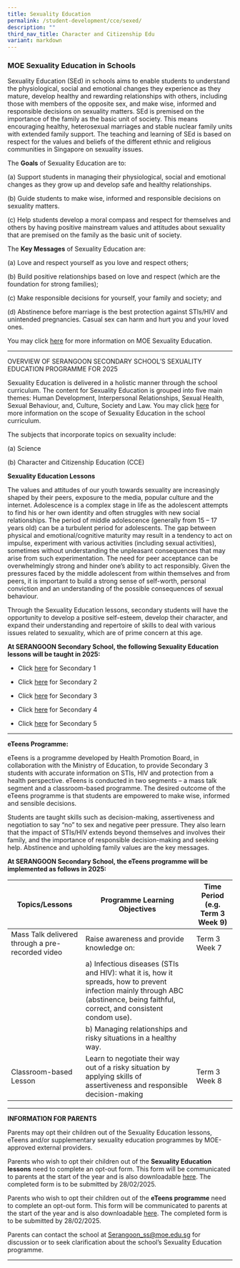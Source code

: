 ```yaml
---
title: Sexuality Education
permalink: /student-development/cce/sexed/
description: ""
third_nav_title: Character and Citizenship Edu
variant: markdown
---
```

### MOE Sexuality Education in Schools

Sexuality Education (SEd) in schools aims to enable students to understand the physiological, social and emotional changes they experience as they mature, develop healthy and rewarding relationships with others, including those with members of the opposite sex, and make wise, informed and responsible decisions on sexuality matters. SEd is premised on the importance of the family as the basic unit of society. This means encouraging healthy, heterosexual marriages and stable nuclear family units with extended family support. The teaching and learning of SEd is based on respect for the values and beliefs of the different ethnic and religious communities in Singapore on sexuality issues.

The **Goals** of Sexuality Education are to:

(a)	Support students in managing their physiological, social and emotional changes as they grow up and develop safe and healthy relationships.

(b)	Guide students to make wise, informed and responsible decisions on sexuality matters.

(c)	Help students develop a moral compass and respect for themselves and others by having positive mainstream values and attitudes about sexuality that are premised on the family as the basic unit of society.

The **Key Messages** of Sexuality Education are:

(a)	Love and respect yourself as you love and respect others;

(b)	Build positive relationships based on love and respect (which are the foundation for strong families);

(c)	Make responsible decisions for yourself, your family and society; and

(d)	Abstinence before marriage is the best protection against STIs/HIV and unintended pregnancies. Casual sex can harm and hurt you and your loved ones.

You may click [here](https://go.gov.sg/moe-sexuality-education) for more information on MOE Sexuality Education.

<hr>

OVERVIEW OF SERANGOON SECONDARY SCHOOL’S SEXUALITY EDUCATION PROGRAMME FOR 2025

Sexuality Education is delivered in a holistic manner through the school curriculum. The content for Sexuality Education is grouped into five main themes: Human Development, Interpersonal Relationships, Sexual Health, Sexual Behaviour, and, Culture, Society and Law. You may click [here](https://go.gov.sg/moe-sexuality-education-scope) for more information on the scope of Sexuality Education in the school curriculum.

The subjects that incorporate topics on sexuality include:

(a) Science

(b) Character and Citizenship Education (CCE)

**Sexuality Education Lessons**

The values and attitudes of our youth towards sexuality are increasingly shaped by their peers, exposure to the media, popular culture and the internet. Adolescence is a complex stage in life as the adolescent attempts to find his or her own identity and often struggles with new social relationships. The period of middle adolescence (generally from 15 – 17 years old) can be a turbulent period for adolescents. The gap between physical and emotional/cognitive maturity may result in a tendency to act on impulse, experiment with various activities (including sexual activities), sometimes without understanding the unpleasant consequences that may arise from such experimentation. The need for peer acceptance can be overwhelmingly strong and hinder one’s ability to act responsibly.  Given the pressures faced by the middle adolescent from within themselves and from peers, it is important to build a strong sense of self-worth, personal conviction and an understanding of the possible consequences of sexual behaviour.

Through the Sexuality Education lessons, secondary students will have the opportunity to develop a positive self-esteem, develop their character, and expand their understanding and repertoire of skills to deal with various issues related to sexuality, which are of prime concern at this age.

**At SERANGOON Secondary School, the following Sexuality Education lessons will be taught in 2025:**

* Click [here](/files/Sexuality%20Education/2025/Sec_1_Programme.pdf) for Secondary 1

* Click [here](/files/Sexuality%20Education/2025/Sec_2_Programme.pdf) for Secondary 2

* Click [here](/files/Sexuality%20Education/2025/Sec_3_Programme.pdf) for Secondary 3

* Click [here](/files/Sexuality%20Education/2025/Sec_4_Programme.pdf) for Secondary 4

* Click [here](/files/Sexuality%20Education/2025/Sec_5_Programme.pdf) for Secondary 5

<hr>

**eTeens Programme:**

eTeens is a programme developed by Health Promotion Board, in collaboration with the Ministry of Education, to provide Secondary 3 students with accurate information on STIs, HIV and protection from a health perspective. eTeens is conducted in two segments – a mass talk segment and a classroom-based programme. The desired outcome of the eTeens programme is that students are empowered to make wise, informed and sensible decisions.

Students are taught skills such as decision-making, assertiveness and negotiation to say “no” to sex and negative peer pressure. They also learn that the impact of STIs/HIV extends beyond themselves and involves their family, and the importance of responsible decision-making and seeking help. Abstinence and upholding family values are the key messages.

**At SERANGOON Secondary School, the eTeens programme will be implemented as follows in 2025:**



| Topics/Lessons | Programme Learning Objectives | Time Period (e.g. Term 3 Week 9) |
| -------- | -------- | -------- |
| Mass Talk delivered through a pre-recorded video | Raise awareness and provide knowledge on: | Term 3 Week 7 |
|  | a)	Infectious diseases (STIs and HIV): what it is, how it spreads, how to prevent infection mainly through ABC (abstinence, being faithful, correct, and consistent condom use). |  |
|  | b)	Managing relationships and risky situations in a healthy way. |  |
| Classroom-based Lesson | Learn to negotiate their way out of a risky situation by applying skills of assertiveness and responsible decision-making | Term 3 Week 8 |

<hr>

**INFORMATION FOR PARENTS**

Parents may opt their children out of the Sexuality Education lessons, eTeens and/or supplementary sexuality education programmes by MOE-approved external providers.

Parents who wish to opt their children out of the **Sexuality Education lessons** need to complete an opt-out form. This form will be communicated to parents at the start of the year and is also downloadable [here](/files/Sexuality%20Education/2025/Form_A.pdf). The completed form is to be submitted by 28/02/2025.

Parents who wish to opt their children out of the **eTeens programme** need to complete an opt-out form. This form will be communicated to parents at the start of the year and is also downloadable [here](/files/Sexuality%20Education/2025/Form_B.pdf).  The completed form is to be submitted by 28/02/2025.

Parents can contact the school at <a href="mailto:Serangoon_ss@moe.edu.sg">Serangoon_ss@moe.edu.sg</a> for discussion or to seek clarification about the school’s Sexuality Education programme.

<hr>